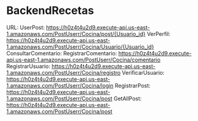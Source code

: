 # BackendRecetas
URL:
UserPost: https://h0z4t4u2d9.execute-api.us-east-1.amazonaws.com/PostUserr/Cocina/post/{Usuario_id}
VerPerfil: https://h0z4t4u2d9.execute-api.us-east-1.amazonaws.com/PostUserr/Cocina/Usuario/{Usuario_id}
ConsultarComentario: 
RegistrarComentario: https://h0z4t4u2d9.execute-api.us-east-1.amazonaws.com/PostUserr/Cocina/comentario
RegistrarUsuario: https://h0z4t4u2d9.execute-api.us-east-1.amazonaws.com/PostUserr/Cocina/registro
VerificarUsuario: https://h0z4t4u2d9.execute-api.us-east-1.amazonaws.com/PostUserr/Cocina/login
RegistrarPost: https://h0z4t4u2d9.execute-api.us-east-1.amazonaws.com/PostUserr/Cocina/post
GetAllPost: https://h0z4t4u2d9.execute-api.us-east-1.amazonaws.com/PostUserr/Cocina/post
